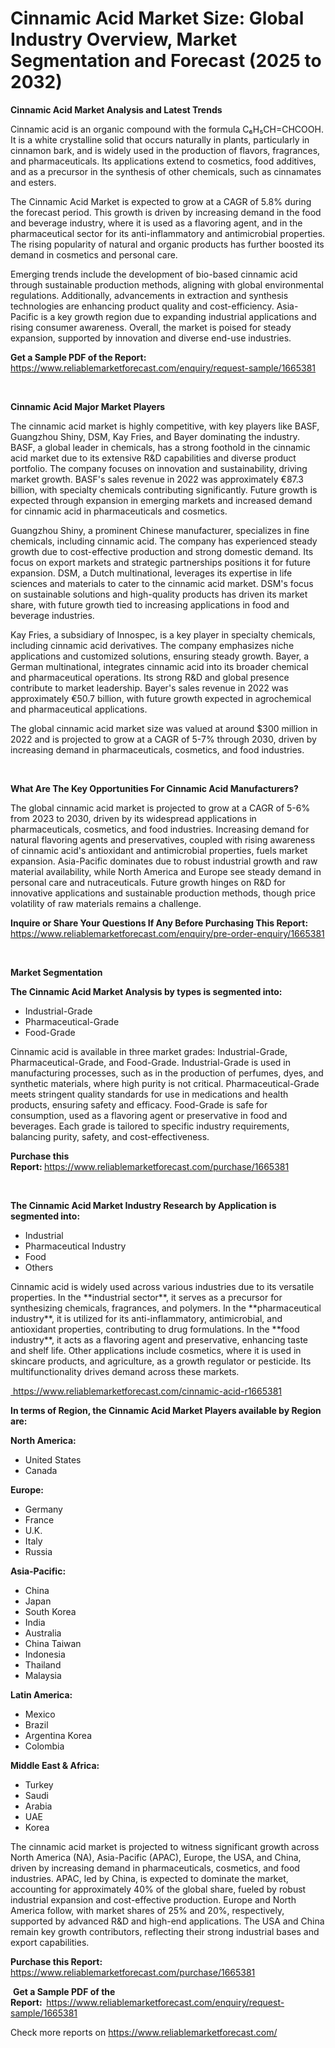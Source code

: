 <p><h1>Cinnamic Acid Market Size: Global Industry Overview, Market Segmentation and Forecast (2025 to 2032)</h1></p><p><strong>Cinnamic Acid Market Analysis and Latest Trends</strong></p>
<p><p>Cinnamic acid is an organic compound with the formula C₆H₅CH=CHCOOH. It is a white crystalline solid that occurs naturally in plants, particularly in cinnamon bark, and is widely used in the production of flavors, fragrances, and pharmaceuticals. Its applications extend to cosmetics, food additives, and as a precursor in the synthesis of other chemicals, such as cinnamates and esters.</p><p>The Cinnamic Acid Market is expected to grow at a CAGR of 5.8% during the forecast period. This growth is driven by increasing demand in the food and beverage industry, where it is used as a flavoring agent, and in the pharmaceutical sector for its anti-inflammatory and antimicrobial properties. The rising popularity of natural and organic products has further boosted its demand in cosmetics and personal care.</p><p>Emerging trends include the development of bio-based cinnamic acid through sustainable production methods, aligning with global environmental regulations. Additionally, advancements in extraction and synthesis technologies are enhancing product quality and cost-efficiency. Asia-Pacific is a key growth region due to expanding industrial applications and rising consumer awareness. Overall, the market is poised for steady expansion, supported by innovation and diverse end-use industries.</p></p>
<p><strong>Get a Sample PDF of the Report:&nbsp;</strong> <a href="https://www.reliablemarketforecast.com/enquiry/request-sample/1665381?utm_campaign=1888&utm_medium=2&utm_source=Github&utm_content=ia&utm_term=26012025&utm_id=cinnamic-acid">https://www.reliablemarketforecast.com/enquiry/request-sample/1665381</a></p>
<p>&nbsp;</p>
<p><strong>Cinnamic Acid Major Market Players</strong></p>
<p><p>The cinnamic acid market is highly competitive, with key players like BASF, Guangzhou Shiny, DSM, Kay Fries, and Bayer dominating the industry. BASF, a global leader in chemicals, has a strong foothold in the cinnamic acid market due to its extensive R&D capabilities and diverse product portfolio. The company focuses on innovation and sustainability, driving market growth. BASF's sales revenue in 2022 was approximately €87.3 billion, with specialty chemicals contributing significantly. Future growth is expected through expansion in emerging markets and increased demand for cinnamic acid in pharmaceuticals and cosmetics.</p><p>Guangzhou Shiny, a prominent Chinese manufacturer, specializes in fine chemicals, including cinnamic acid. The company has experienced steady growth due to cost-effective production and strong domestic demand. Its focus on export markets and strategic partnerships positions it for future expansion. DSM, a Dutch multinational, leverages its expertise in life sciences and materials to cater to the cinnamic acid market. DSM's focus on sustainable solutions and high-quality products has driven its market share, with future growth tied to increasing applications in food and beverage industries.</p><p>Kay Fries, a subsidiary of Innospec, is a key player in specialty chemicals, including cinnamic acid derivatives. The company emphasizes niche applications and customized solutions, ensuring steady growth. Bayer, a German multinational, integrates cinnamic acid into its broader chemical and pharmaceutical operations. Its strong R&D and global presence contribute to market leadership. Bayer's sales revenue in 2022 was approximately €50.7 billion, with future growth expected in agrochemical and pharmaceutical applications.</p><p>The global cinnamic acid market size was valued at around $300 million in 2022 and is projected to grow at a CAGR of 5-7% through 2030, driven by increasing demand in pharmaceuticals, cosmetics, and food industries.</p></p>
<p>&nbsp;</p>
<p><strong>What Are The Key Opportunities For Cinnamic Acid Manufacturers?</strong></p>
<p><p>The global cinnamic acid market is projected to grow at a CAGR of 5-6% from 2023 to 2030, driven by its widespread applications in pharmaceuticals, cosmetics, and food industries. Increasing demand for natural flavoring agents and preservatives, coupled with rising awareness of cinnamic acid's antioxidant and antimicrobial properties, fuels market expansion. Asia-Pacific dominates due to robust industrial growth and raw material availability, while North America and Europe see steady demand in personal care and nutraceuticals. Future growth hinges on R&D for innovative applications and sustainable production methods, though price volatility of raw materials remains a challenge.</p></p>
<p><strong>Inquire or Share Your Questions If Any Before Purchasing This Report:</strong> <a href="https://www.reliablemarketforecast.com/enquiry/pre-order-enquiry/1665381?utm_campaign=1888&utm_medium=2&utm_source=Github&utm_content=ia&utm_term=26012025&utm_id=cinnamic-acid">https://www.reliablemarketforecast.com/enquiry/pre-order-enquiry/1665381</a></p>
<p>&nbsp;</p>
<p><strong>Market Segmentation</strong></p>
<p><strong>The Cinnamic Acid Market Analysis by types is segmented into:</strong></p>
<p><ul><li>Industrial-Grade</li><li>Pharmaceutical-Grade</li><li>Food-Grade</li></ul></p>
<p><p>Cinnamic acid is available in three market grades: Industrial-Grade, Pharmaceutical-Grade, and Food-Grade. Industrial-Grade is used in manufacturing processes, such as in the production of perfumes, dyes, and synthetic materials, where high purity is not critical. Pharmaceutical-Grade meets stringent quality standards for use in medications and health products, ensuring safety and efficacy. Food-Grade is safe for consumption, used as a flavoring agent or preservative in food and beverages. Each grade is tailored to specific industry requirements, balancing purity, safety, and cost-effectiveness.</p></p>
<p><strong>Purchase this Report:&nbsp;</strong><a href="https://www.reliablemarketforecast.com/purchase/1665381?utm_campaign=1888&utm_medium=2&utm_source=Github&utm_content=ia&utm_term=26012025&utm_id=cinnamic-acid">https://www.reliablemarketforecast.com/purchase/1665381</a></p>
<p>&nbsp;</p>
<p><strong>The Cinnamic Acid Market Industry Research by Application is segmented into:</strong></p>
<p><ul><li>Industrial</li><li>Pharmaceutical Industry</li><li>Food</li><li>Others</li></ul></p>
<p><p>Cinnamic acid is widely used across various industries due to its versatile properties. In the **industrial sector**, it serves as a precursor for synthesizing chemicals, fragrances, and polymers. In the **pharmaceutical industry**, it is utilized for its anti-inflammatory, antimicrobial, and antioxidant properties, contributing to drug formulations. In the **food industry**, it acts as a flavoring agent and preservative, enhancing taste and shelf life. Other applications include cosmetics, where it is used in skincare products, and agriculture, as a growth regulator or pesticide. Its multifunctionality drives demand across these markets.</p></p>
<p><a href="https://www.reliablemarketforecast.com/cinnamic-acid-r1665381?utm_campaign=1888&utm_medium=2&utm_source=Github&utm_content=ia&utm_term=26012025&utm_id=cinnamic-acid">&nbsp;https://www.reliablemarketforecast.com/cinnamic-acid-r1665381</a></p>
<p><strong>In terms of Region, the Cinnamic Acid Market Players available by Region are:</strong></p>
<p>
    <p> <strong> North America: </strong>
        <ul>
            <li>United States</li>
            <li>Canada</li>
        </ul>
        </p> 
    <p> <strong> Europe: </strong>
        <ul>
            <li>Germany</li>
            <li>France</li>
            <li>U.K.</li>
            <li>Italy</li>
            <li>Russia</li>
        </ul>
        </p> 
    <p> <strong> Asia-Pacific: </strong>
        <ul>
            <li>China</li>
            <li>Japan</li>
            <li>South Korea</li>
            <li>India</li>
            <li>Australia</li>
            <li>China Taiwan</li>
            <li>Indonesia</li>
            <li>Thailand</li>
            <li>Malaysia</li>
        </ul>
        </p> 
    <p> <strong> Latin America: </strong>
        <ul>
            <li>Mexico</li>
            <li>Brazil</li>
            <li>Argentina Korea</li>
            <li>Colombia</li>
        </ul>
        </p> 
    <p> <strong> Middle East & Africa: </strong>
        <ul>
            <li>Turkey</li>
            <li>Saudi</li>
            <li>Arabia</li>
            <li>UAE</li>
            <li>Korea</li>
        </ul>
    </p>
    </p>
<p><p>The cinnamic acid market is projected to witness significant growth across North America (NA), Asia-Pacific (APAC), Europe, the USA, and China, driven by increasing demand in pharmaceuticals, cosmetics, and food industries. APAC, led by China, is expected to dominate the market, accounting for approximately 40% of the global share, fueled by robust industrial expansion and cost-effective production. Europe and North America follow, with market shares of 25% and 20%, respectively, supported by advanced R&D and high-end applications. The USA and China remain key growth contributors, reflecting their strong industrial bases and export capabilities.</p></p>
<p><strong>Purchase this Report: </strong><a href="https://www.reliablemarketforecast.com/purchase/1665381?utm_campaign=1888&utm_medium=2&utm_source=Github&utm_content=ia&utm_term=26012025&utm_id=cinnamic-acid">https://www.reliablemarketforecast.com/purchase/1665381</a></p>
<p>&nbsp;<strong>Get a Sample PDF of the Report:&nbsp;&nbsp;</strong><a href="https://www.reliablemarketforecast.com/enquiry/request-sample/1665381?utm_campaign=1888&utm_medium=2&utm_source=Github&utm_content=ia&utm_term=26012025&utm_id=cinnamic-acid">https://www.reliablemarketforecast.com/enquiry/request-sample/1665381</a></p>
<p><strong></strong></p>
<p>Check more reports on <a href="https://www.reliablemarketforecast.com/?utm_campaign=1888&utm_medium=2&utm_source=Github&utm_content=ia&utm_term=26012025&utm_id=cinnamic-acid">https://www.reliablemarketforecast.com/</a></p>